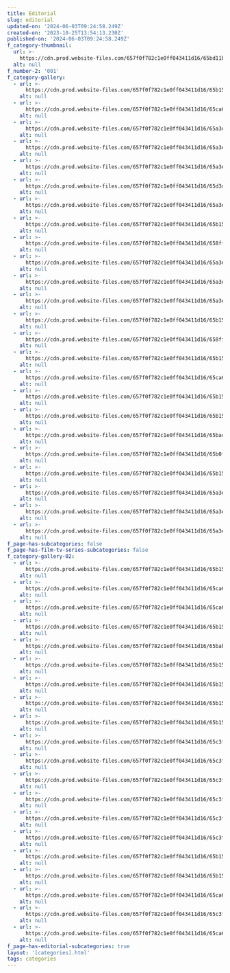 ```yaml
---
title: Editorial
slug: editorial
updated-on: '2024-06-03T09:24:58.249Z'
created-on: '2023-10-25T13:54:13.230Z'
published-on: '2024-06-03T09:24:58.249Z'
f_category-thumbnail:
  url: >-
    https://cdn.prod.website-files.com/657f0f782c1e0ff043411d16/65bd11b2d2e233295c664c5f_SOA_1791.jpg
  alt: null
f_number-2: '001'
f_category-gallery:
  - url: >-
      https://cdn.prod.website-files.com/657f0f782c1e0ff043411d16/65b150d938390691f8bf5948_IMG_1500.JPG
    alt: null
  - url: >-
      https://cdn.prod.website-files.com/657f0f782c1e0ff043411d16/65ca6e11d01c39b3cb69a486_938A1495.jpg
    alt: null
  - url: >-
      https://cdn.prod.website-files.com/657f0f782c1e0ff043411d16/65a3e2389ac22bd2d1982be9_17%20MONEY%20EXPRESS.JPG
    alt: null
  - url: >-
      https://cdn.prod.website-files.com/657f0f782c1e0ff043411d16/65a3e21ebb221c165d1346b9_01%20MONEY%20EXPRESS.JPG
    alt: null
  - url: >-
      https://cdn.prod.website-files.com/657f0f782c1e0ff043411d16/65a3e26db0b3ef6931280df9_938A3813.JPG
    alt: null
  - url: >-
      https://cdn.prod.website-files.com/657f0f782c1e0ff043411d16/65d3d7926696e6894b0e838f_938A3102.JPG
    alt: null
  - url: >-
      https://cdn.prod.website-files.com/657f0f782c1e0ff043411d16/65a3e2d7d48aca58831667c0_vhgf.JPG
    alt: null
  - url: >-
      https://cdn.prod.website-files.com/657f0f782c1e0ff043411d16/65b151ac7df590d5d87b3d6b_07.JPG
    alt: null
  - url: >-
      https://cdn.prod.website-files.com/657f0f782c1e0ff043411d16/658ff1c4fb84bc3e3d392ee7_05%20(4).jpg
    alt: null
  - url: >-
      https://cdn.prod.website-files.com/657f0f782c1e0ff043411d16/65a3e257b52f089cc1000196_dgfg.JPG
    alt: null
  - url: >-
      https://cdn.prod.website-files.com/657f0f782c1e0ff043411d16/65a3e231a1957cdecb615cee_938A0554.JPG
    alt: null
  - url: >-
      https://cdn.prod.website-files.com/657f0f782c1e0ff043411d16/65a3e3279f6d3c6f7e55485f_fgfdg.JPG
    alt: null
  - url: >-
      https://cdn.prod.website-files.com/657f0f782c1e0ff043411d16/65b15192e251c8db06cf1a4e_938A9134.JPG
    alt: null
  - url: >-
      https://cdn.prod.website-files.com/657f0f782c1e0ff043411d16/658ff1c49f51f4557fb572f2_03%20MONEY%20EXPRESS.jpg
    alt: null
  - url: >-
      https://cdn.prod.website-files.com/657f0f782c1e0ff043411d16/65b151e7c1073bf8f91cf827_938A2513.JPG
    alt: null
  - url: >-
      https://cdn.prod.website-files.com/657f0f782c1e0ff043411d16/65ca6a9242c94f0c94c751a5_NH2A4360.JPG
    alt: null
  - url: >-
      https://cdn.prod.website-files.com/657f0f782c1e0ff043411d16/65b15105a24c03ebab319d89_IMG_8312.JPG
    alt: null
  - url: >-
      https://cdn.prod.website-files.com/657f0f782c1e0ff043411d16/65b151990e759c6f4885955b_13%20(3).JPG
    alt: null
  - url: >-
      https://cdn.prod.website-files.com/657f0f782c1e0ff043411d16/65bac2f2ad9ef465056b447c_938A3563-standard.JPG
    alt: null
  - url: >-
      https://cdn.prod.website-files.com/657f0f782c1e0ff043411d16/65b0f5ccc31f17140846c0b1_10947393_1061832973833464_6133957603370915435_o.jpg
    alt: null
  - url: >-
      https://cdn.prod.website-files.com/657f0f782c1e0ff043411d16/65b151a1289de87ef3f291fb_17%20(2).JPG
    alt: null
  - url: >-
      https://cdn.prod.website-files.com/657f0f782c1e0ff043411d16/65a3e2ff88420b743e2fb0f4_10%20PUBLIMEDIA%20INTERNATIONAL.JPG
    alt: null
  - url: >-
      https://cdn.prod.website-files.com/657f0f782c1e0ff043411d16/65a3e215028fdfdedf936e52_938A0948.JPG
    alt: null
  - url: >-
      https://cdn.prod.website-files.com/657f0f782c1e0ff043411d16/65a3e247b0b3ef693127fe1a_938A8505.JPG
    alt: null
f_page-has-subcategories: false
f_page-has-film-tv-series-subcategories: false
f_category-gallery-02:
  - url: >-
      https://cdn.prod.website-files.com/657f0f782c1e0ff043411d16/65b15252299011cff8a29a62_938A2700.JPG
    alt: null
  - url: >-
      https://cdn.prod.website-files.com/657f0f782c1e0ff043411d16/65ca6b143116a4c1985fc5a6_938A1605.JPG
    alt: null
  - url: >-
      https://cdn.prod.website-files.com/657f0f782c1e0ff043411d16/65ca6c2dfa8a8b588b0a6209_14%20MONEY%20EXPRESS.JPG
    alt: null
  - url: >-
      https://cdn.prod.website-files.com/657f0f782c1e0ff043411d16/65b1539a85caa988bd78e225_SOA_3015.JPG
    alt: null
  - url: >-
      https://cdn.prod.website-files.com/657f0f782c1e0ff043411d16/65babd743a1ab541de019be6_05.JPG
    alt: null
  - url: >-
      https://cdn.prod.website-files.com/657f0f782c1e0ff043411d16/65b15360f73180e0f23a13bc_BST09034.JPG
    alt: null
  - url: >-
      https://cdn.prod.website-files.com/657f0f782c1e0ff043411d16/65b152c8299011cff8a3003b_938A0349e.JPG
    alt: null
  - url: >-
      https://cdn.prod.website-files.com/657f0f782c1e0ff043411d16/65b153acde552e648e82fe7a_1978363_274095886100708_70479841_o-standard.JPG
    alt: null
  - url: >-
      https://cdn.prod.website-files.com/657f0f782c1e0ff043411d16/65b1540f435a8983ed0bfcc2_IMG_0322.JPG
    alt: null
  - url: >-
      https://cdn.prod.website-files.com/657f0f782c1e0ff043411d16/65c3fba13ed7ed17ddef29ed_IMG_3253-standard.jpg
    alt: null
  - url: >-
      https://cdn.prod.website-files.com/657f0f782c1e0ff043411d16/65c3fba149f68afb85011a70_IMG_3418%20(2)-standard.jpg
    alt: null
  - url: >-
      https://cdn.prod.website-files.com/657f0f782c1e0ff043411d16/65c3fba1127fbcb5c4cf3fde_IMG_7692-standard.jpg
    alt: null
  - url: >-
      https://cdn.prod.website-files.com/657f0f782c1e0ff043411d16/65c3fd880a66be081e916707_938A0066-standard.jpg
    alt: null
  - url: >-
      https://cdn.prod.website-files.com/657f0f782c1e0ff043411d16/65c3fd8879d838d934cc572b_938A0169-standard.jpg
    alt: null
  - url: >-
      https://cdn.prod.website-files.com/657f0f782c1e0ff043411d16/65c3fd882489502b1123b97f_IMG_6254-standard.jpg
    alt: null
  - url: >-
      https://cdn.prod.website-files.com/657f0f782c1e0ff043411d16/65b1533350c1d8395353e336_938A9337.JPG
    alt: null
  - url: >-
      https://cdn.prod.website-files.com/657f0f782c1e0ff043411d16/65b1528c289de87ef3f35eae_938A0353.JPG
    alt: null
  - url: >-
      https://cdn.prod.website-files.com/657f0f782c1e0ff043411d16/65ca6b39a7566feb7759a512_NH2A1825.JPG
    alt: null
  - url: >-
      https://cdn.prod.website-files.com/657f0f782c1e0ff043411d16/65c3fba1392becdbe26c3c85_IMG_3521%20(2)-standard.jpg
    alt: null
  - url: >-
      https://cdn.prod.website-files.com/657f0f782c1e0ff043411d16/65ca6b4896f217bc321c6a92_938A2338.JPG
    alt: null
f_page-has-editorial-subcategories: true
layout: '[categories].html'
tags: categories
---
```



